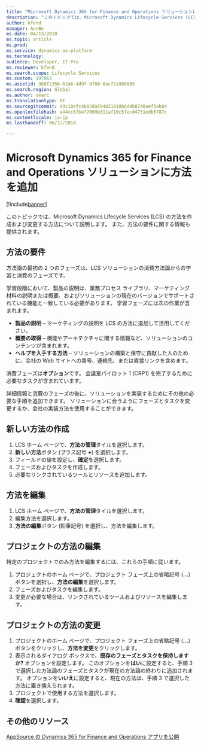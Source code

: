 ```yaml
---
title: "Microsoft Dynamics 365 for Finance and Operations ソリューションに方法を追加"
description: "このトピックでは、Microsoft Dynamics Lifecycle Services (LCS) の方法を作成および変更する方法について説明します。 また、方法の要件に関する情報も提供されます。"
author: kfend
manager: AnnBe
ms.date: 04/13/2018
ms.topic: article
ms.prod: 
ms.service: dynamics-ax-platform
ms.technology: 
audience: Developer, IT Pro
ms.reviewer: kfend
ms.search.scope: Lifecycle Services
ms.custom: 197063
ms.assetid: 368f2356-62a6-4d9f-9f80-0acf7a986085
ms.search.region: Global
ms.author: omarc
ms.translationtype: HT
ms.sourcegitcommit: 43c18efc4b02da594821018b6d4b8748a4f5eb84
ms.openlocfilehash: e44cc6fb4f7069b311af10c5fecd4751edb6787c
ms.contentlocale: ja-jp
ms.lasthandoff: 06/12/2018

---
```


# <a name="add-a-methodology-to-a-microsoft-dynamics-365-for-finance-and-operations-solution"></a>Microsoft Dynamics 365 for Finance and Operations ソリューションに方法を追加

[!include[banner](../includes/banner.md)]

このトピックでは、Microsoft Dynamics Lifecycle Services (LCS) の方法を作成および変更する方法について説明します。 また、方法の要件に関する情報も提供されます。

<a name="methodology-requirements"></a>方法の要件
------------------------

方法論の最初の 2 つのフェーズは、LCS ソリューションの消費方法論からの学習と消費のフェーズです。 

学習段階において、製品の説明は、業務プロセス ライブラリ、マーケティング材料の説明または概要、およびソリューションの現在のバージョンでサポートされている機能と一致している必要があります。 学習フェーズには次の作業が含まれます。

-   **製品の説明** – マーケティングの説明を LCS の方法に追加して活用してください。
-   **概要の取得** – 機能やアーキテクチャに関する情報など、ソリューションのコンテンツが含まれます。
-   **ヘルプを入手する方法** – ソリューションの構築と保守に貢献した人のために、会社の Web サイトへの番号、連絡先、または直接リンクを含めます。

消費フェーズは**オプション**です。 会議室パイロット 1 (CRP1) を完了するために必要なタスクが含まれています。 


詳細情報と消費のフェーズの後に、ソリューションを実装するためにその他の必要な手順を追加できます。 ソリューションに合うようにフェーズとタスクを変更するか、会社の実装方法を使用することができます。

## <a name="create-a-new-methodology"></a>新しい方法の作成
1.  LCS ホーム ページで、**方法の管理**タイルを選択します。
2.  **新しい方法**ボタン (プラス記号 **+**) を選択します。
3.  フィールドの値を設定し、**確定**を選択します。
4.  フェーズおよびタスクを作成します。
5.  必要なリンクされているツールとリソースを追加します。

## <a name="edit-a-methodology"></a>方法を編集
1.  LCS ホーム ページで、**方法の管理**タイルを選択します。
2.  編集方法を選択します。
3.  **方法の編集**ボタン (鉛筆記号) を選択し、方法を編集します。

## <a name="edit-a-projects-methodology"></a>プロジェクトの方法の編集
特定のプロジェクトでのみ方法を編集するには、これらの手順に従います。

1.  プロジェクトのホーム ページで、プロジェクト フェーズ上の省略記号 (**...**) ボタンを選択し、**方法の編集**を選択します。
2.  フェーズおよびタスクを編集します。
3.  変更が必要な場合は、リンクされているツールおよびリソースを編集します。

## <a name="change-a-projects-methodology"></a>プロジェクトの方法の変更
1.  プロジェクトのホーム ページで、プロジェクト フェーズ上の省略記号 (**...**) ボタンをクリックし、**方法を変更**をクリックします。
2.  表示されるダイアログ ボックスで、**既存のフェーズとタスクを保持しますか?** オプションを設定します。 このオプションを**はい**に設定すると、手順 3 で選択した方法論のフェーズとタスクが現在の方法論の終わりに追加されます。 オプションを**いいえ**に設定すると、現在の方法は、手順 3 で選択した方法に置き換えられます。
3.  プロジェクトで使用する方法を選択します。
4.  **確認**を選択します。


<a name="additional-resources"></a>その他のリソース
--------

[AppSource の Dynamics 365 for Finance and Operations アプリを公開](lcs-solutions-app-source.md)

